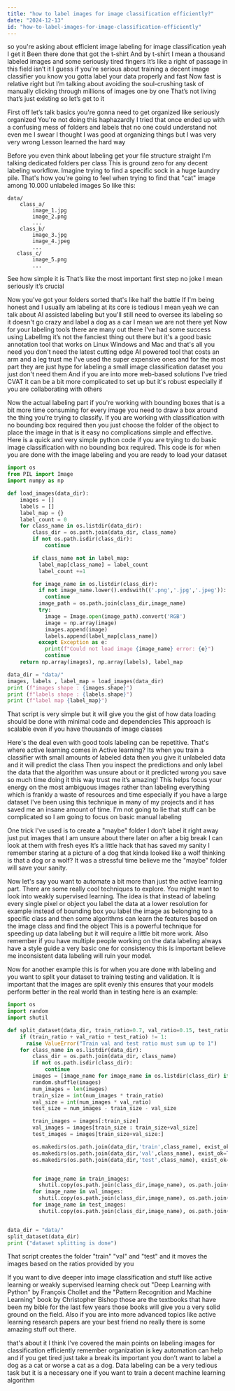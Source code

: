 ```yaml
---
title: "how to label images for image classification efficiently?"
date: "2024-12-13"
id: "how-to-label-images-for-image-classification-efficiently"
---
```


so you're asking about efficient image labeling for image classification yeah I get it Been there done that got the t-shirt And by t-shirt I mean a thousand labeled images and some seriously tired fingers It’s like a right of passage in this field isn’t it I guess if you're serious about training a decent image classifier you know you gotta label your data properly and fast Now fast is relative right but I’m talking about avoiding the soul-crushing task of manually clicking through millions of images one by one That’s not living that’s just existing so let’s get to it

First off let’s talk basics you're gonna need to get organized like seriously organized You're not doing this haphazardly I tried that once ended up with a confusing mess of folders and labels that no one could understand not even me I swear I thought I was good at organizing things but I was very very wrong Lesson learned the hard way

Before you even think about labeling get your file structure straight I'm talking dedicated folders per class This is ground zero for any decent labeling workflow. Imagine trying to find a specific sock in a huge laundry pile. That's how you're going to feel when trying to find that "cat" image among 10.000 unlabeled images So like this:

```
data/
    class_a/
        image_1.jpg
        image_2.png
        ...
    class_b/
        image_3.jpg
        image_4.jpeg
        ...
   class_c/
        image_5.png
        ...
```
See how simple it is That’s like the most important first step no joke I mean seriously it’s crucial

Now you've got your folders sorted that's like half the battle If I'm being honest and I usually am labeling at its core is tedious I mean yeah we can talk about AI assisted labeling but you'll still need to oversee its labeling so it doesn't go crazy and label a dog as a car I mean we are not there yet Now for your labeling tools there are many out there I've had some success using LabelImg it’s not the fanciest thing out there but it's a good basic annotation tool that works on Linux Windows and Mac and that's all you need you don't need the latest cutting edge AI powered tool that costs an arm and a leg trust me I've used the super expensive ones and for the most part they are just hype for labeling a small image classification dataset you just don't need them And if you are into more web-based solutions I've tried CVAT it can be a bit more complicated to set up but it's robust especially if you are collaborating with others

Now the actual labeling part if you're working with bounding boxes that is a bit more time consuming for every image you need to draw a box around the thing you’re trying to classify. If you are working with classification with no bounding box required then you just choose the folder of the object to place the image in that is it easy no complications simple and effective.
Here is a quick and very simple python code if you are trying to do basic image classification with no bounding box required. This code is for when you are done with the image labeling and you are ready to load your dataset

```python
import os
from PIL import Image
import numpy as np

def load_images(data_dir):
    images = []
    labels = []
    label_map = {}
    label_count = 0
    for class_name in os.listdir(data_dir):
        class_dir = os.path.join(data_dir, class_name)
        if not os.path.isdir(class_dir):
            continue

        if class_name not in label_map:
          label_map[class_name] = label_count
          label_count +=1

        for image_name in os.listdir(class_dir):
          if not image_name.lower().endswith(('.png','.jpg','.jpeg')):
            continue
          image_path = os.path.join(class_dir,image_name)
          try:
            image = Image.open(image_path).convert('RGB')
            image = np.array(image)
            images.append(image)
            labels.append(label_map[class_name])
          except Exception as e:
            print(f"Could not load image {image_name} error: {e}")
            continue
    return np.array(images), np.array(labels), label_map

data_dir = "data/"
images, labels , label_map = load_images(data_dir)
print (f"images shape : {images.shape}")
print (f"labels shape : {labels.shape}")
print (f"label map {label_map}")

```
That script is very simple but it will give you the gist of how data loading should be done with minimal code and dependencies This approach is scalable even if you have thousands of image classes

Here's the deal even with good tools labeling can be repetitive. That's where active learning comes in Active learning? Its when you train a classifier with small amounts of labeled data then you give it unlabeled data and it will predict the class Then you inspect the predictions and only label the data that the algorithm was unsure about or it predicted wrong you save so much time doing it this way trust me it’s amazing! This helps focus your energy on the most ambiguous images rather than labeling everything which is frankly a waste of resources and time especially if you have a large dataset I've been using this technique in many of my projects and it has saved me an insane amount of time. I'm not going to lie that stuff can be complicated so I am going to focus on basic manual labeling

One trick I've used is to create a "maybe" folder I don't label it right away just put images that I am unsure about there later on after a big break I can look at them with fresh eyes It’s a little hack that has saved my sanity I remember staring at a picture of a dog that kinda looked like a wolf thinking is that a dog or a wolf? It was a stressful time believe me the "maybe" folder will save your sanity.

Now let's say you want to automate a bit more than just the active learning part. There are some really cool techniques to explore. You might want to look into weakly supervised learning. The idea is that instead of labeling every single pixel or object you label the data at a lower resolution for example instead of bounding box you label the image as belonging to a specific class and then some algorithms can learn the features based on the image class and find the object This is a powerful technique for speeding up data labeling but it will require a little bit more work. Also remember if you have multiple people working on the data labeling always have a style guide a very basic one for consistency this is important believe me inconsistent data labeling will ruin your model.

Now for another example this is for when you are done with labeling and you want to split your dataset to training testing and validation. It is important that the images are split evenly this ensures that your models perform better in the real world than in testing here is an example:

```python
import os
import random
import shutil

def split_dataset(data_dir, train_ratio=0.7, val_ratio=0.15, test_ratio=0.15):
    if (train_ratio + val_ratio + test_ratio) != 1:
      raise ValueError("Train val and test ratio must sum up to 1")
    for class_name in os.listdir(data_dir):
        class_dir = os.path.join(data_dir, class_name)
        if not os.path.isdir(class_dir):
            continue
        images = [image_name for image_name in os.listdir(class_dir) if image_name.lower().endswith(('.png', '.jpg', '.jpeg'))]
        random.shuffle(images)
        num_images = len(images)
        train_size = int(num_images * train_ratio)
        val_size = int(num_images * val_ratio)
        test_size = num_images - train_size - val_size

        train_images = images[:train_size]
        val_images = images[train_size : train_size+val_size]
        test_images = images[train_size+val_size:]

        os.makedirs(os.path.join(data_dir,'train',class_name), exist_ok=True)
        os.makedirs(os.path.join(data_dir,'val',class_name), exist_ok=True)
        os.makedirs(os.path.join(data_dir,'test',class_name), exist_ok=True)


        for image_name in train_images:
          shutil.copy(os.path.join(class_dir,image_name), os.path.join(data_dir,'train',class_name,image_name))
        for image_name in val_images:
          shutil.copy(os.path.join(class_dir,image_name), os.path.join(data_dir,'val',class_name,image_name))
        for image_name in test_images:
          shutil.copy(os.path.join(class_dir,image_name), os.path.join(data_dir,'test',class_name,image_name))


data_dir = "data/"
split_dataset(data_dir)
print ("dataset splitting is done")

```
That script creates the folder "train" "val" and "test" and it moves the images based on the ratios provided by you

If you want to dive deeper into image classification and stuff like active learning or weakly supervised learning check out "Deep Learning with Python" by François Chollet and the "Pattern Recognition and Machine Learning" book by Christopher Bishop those are the textbooks that have been my bible for the last few years those books will give you a very solid ground on the field. Also if you are into more advanced topics like active learning research papers are your best friend no really there is some amazing stuff out there.

that's about it I think I've covered the main points on labeling images for classification efficiently remember organization is key automation can help and if you get tired just take a break its important you don’t want to label a dog as a cat or worse a cat as a dog. Data labeling can be a very tedious task but it is a necessary one if you want to train a decent machine learning algorithm
